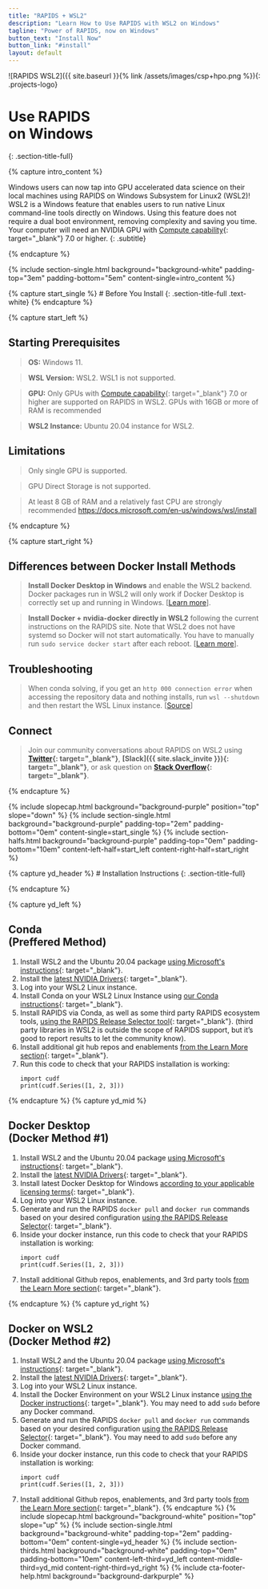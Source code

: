 ```yaml
---
title: "RAPIDS + WSL2"
description: "Learn How to Use RAPIDS with WSL2 on Windows"
tagline: "Power of RAPIDS, now on Windows"
button_text: "Install Now"
button_link: "#install"
layout: default
---
```


![RAPIDS WSL2]({{ site.baseurl }}{% link /assets/images/csp+hpo.png %}){: .projects-logo}


# Use RAPIDS <br> on Windows
{: .section-title-full}

{% capture intro_content %}

Windows users can now tap into GPU accelerated data science on their local machines using RAPIDS on Windows Subsystem for Linux2 (WSL2)!  WSL2 is a Windows feature that enables users to run native Linux command-line tools directly on Windows. Using this feature does not require a dual boot environment, removing complexity and saving you time. Your computer will need an NVIDIA GPU with [Compute capability](https://developer.nvidia.com/cuda-gpus){: target="_blank"} 7.0 or higher. 
{: .subtitle}

{% endcapture %}

{% include section-single.html
    background="background-white" 
    padding-top="3em" padding-bottom="5em" 
    content-single=intro_content
%}

<div id="prereqs"></div>
{% capture start_single %}
# Before You Install
{: .section-title-full .text-white}
{% endcapture %}

{% capture start_left %}
## Starting Prerequisites

> <i class="fas fa-desktop text-white"></i> **OS:** Windows 11.

> <i class="fas fa-info-circle text-white"></i> **WSL Version:** WSL2.  WSL1 is not supported.

> <i class="fas fa-microchip text-white"></i> **GPU:** Only GPUs with [Compute capability](https://developer.nvidia.com/cuda-gpus){: target="_blank"} 7.0 or higher are supported on RAPIDS in WSL2.  GPUs with 16GB or more of RAM is recommended

> <i class="fas fa-download text-white"></i> **WSL2 Instance:** Ubuntu 20.04 instance for WSL2.

## <i class="fad fa-terminal"></i> Limitations

> <i class="fas fa-info-circle text-white"></i> Only single GPU is supported. 

> <i class="fas fa-info-circle text-white"></i> GPU Direct Storage is not supported.

> <i class="fas fa-info-circle text-white"></i> At least 8 GB of RAM and a relatively fast CPU are strongly recommended https://docs.microsoft.com/en-us/windows/wsl/install

{% endcapture %}

{% capture start_right %}
## <i class="fab fa-docker"></i> Differences between Docker Install Methods
> <i class="fab fa-windows text-white"></i> **Install Docker Desktop in Windows** and enable the WSL2 backend. 
 Docker packages run in WSL2 will only work if Docker Desktop is correctly set up and running in Windows.  [[Learn more](https://docs.docker.com/desktop/windows/wsl/)]. 

> <i class="fab fa-linux text-white"></i> **Install Docker + nvidia-docker directly in WSL2** following the current instructions on the RAPIDS site. Note that WSL2 does not have systemd so Docker will not start automatically. You have to manually run `sudo service docker start` after each reboot.  [[Learn more](https://stackoverflow.com/a/65814529)].

## <i class="fa-solid fa-screwdriver-wrench"></i> Troubleshooting

> When conda solving, if you get an `http 000 connection error` when accessing the repository data and nothing installs, run `wsl --shutdown` and then restart the WSL Linux instance. [[Source](https://stackoverflow.com/questions/67923183/miniconda-on-wsl2-ubuntu-20-04-fails-with-condahttperror-http-000-connection)]

## <i class="far fa-comments text-white"></i> Connect 
> Join our community conversations about RAPIDS on WSL2 using **[Twitter](https://twitter.com/rapidsai){: target="_blank"}**, **[Slack]({{ site.slack_invite }}){: target="_blank"}**, or ask question on **[Stack Overflow](https://stackoverflow.com/tags/rapids){: target="_blank"}**.

{% endcapture %}

{% include slopecap.html 
    background="background-purple" 
    position="top" 
    slope="down" 
%}
{% include section-single.html
    background="background-purple" 
    padding-top="2em" padding-bottom="0em" 
    content-single=start_single
%}
{% include section-halfs.html 
    background="background-purple" 
    padding-top="0em" padding-bottom="10em" 
    content-left-half=start_left 
    content-right-half=start_right 
%} 
<div id="install"></div>
{% capture yd_header %}
# Installation Instructions
{: .section-title-full}

{% endcapture %}

{% capture yd_left %}
## <i class="fas fa-laptop-code"></i> Conda <br>(Preffered Method)

1. Install WSL2 and the Ubuntu 20.04 package [using Microsoft's instructions](https://docs.microsoft.com/en-us/windows/wsl/install){: target="_blank"}.
2. Install the [latest NVIDIA Drivers](https://www.nvidia.com/download/index.aspx){: target="_blank"}.
3. Log into your WSL2 Linux instance.
4. Install Conda on your WSL2 Linux Instance using [our Conda instructions](https://rapids.ai/start.html#environment){: target="_blank"}.
5. Install RAPIDS via Conda, as well as some third party RAPIDS ecosystem tools, [using the RAPIDS Release Selector tool](https://rapids.ai/start.html#get-rapids){: target="_blank"}. (third party libraries in WSL2 is outside the scope of RAPIDS support, but it’s good to report results to let the community know).
6. Install additional git hub repos and enablements [from the Learn More section](https://rapids.ai/start.html#next-steps){: target="_blank"}.
7. Run this code to check that your RAPIDS installation is working:
	```
	import cudf
	print(cudf.Series([1, 2, 3]))
	```

{% endcapture %}
{% capture yd_mid %}
## <i class="fab fa-docker text-purple"></i> Docker Desktop <br>(Docker Method #1)

1. Install WSL2 and the Ubuntu 20.04 package [using Microsoft's instructions](https://docs.microsoft.com/en-us/windows/wsl/install){: target="_blank"}.
2. Install the [latest NVIDIA Drivers](https://www.nvidia.com/download/index.aspx){: target="_blank"}.
3. Install latest Docker Desktop for Windows [according to your applicable licensing terms](https://docs.docker.com/desktop/install/windows-install/){: target="_blank"}.
4. Log into your WSL2 Linux instance.
5. Generate and run the RAPIDS `docker pull` and `docker run` commands based on your desired configuration [using the RAPIDS Release Selector](https://rapids.ai/start.html#get-rapids){: target="_blank"}. 
6. Inside your docker instance, run this code to check that your RAPIDS installation is working:
	```
	import cudf
	print(cudf.Series([1, 2, 3]))
	```
7. Install additional Github repos, enablements, and 3rd party tools [from the Learn More section](https://rapids.ai/start.html#next-steps){: target="_blank"}.

{% endcapture %}
{% capture yd_right %}
## <i class="fab fa-docker text-purple"></i> Docker on WSL2 <br>(Docker Method #2)
1. Install WSL2 and the Ubuntu 20.04 package [using Microsoft's instructions](https://docs.microsoft.com/en-us/windows/wsl/install){: target="_blank"}.
2. Install the [latest NVIDIA Drivers](https://www.nvidia.com/download/index.aspx){: target="_blank"}.
3. Log into your WSL2 Linux instance.
4. Install the Docker Environment on your WSL2 Linux instance [using the Docker instructions](https://rapids.ai/start.html#environment){: target="_blank"}.  You may need  to add `sudo` before any Docker command.
5. Generate and run the RAPIDS `docker pull` and `docker run` commands based on your desired configuration [using the RAPIDS Release Selector](https://rapids.ai/start.html#get-rapids){: target="_blank"}. You may need  to add `sudo` before any Docker command.
6. Inside your docker instance, run this code to check that your RAPIDS installation is working:
	```
	import cudf
	print(cudf.Series([1, 2, 3]))
	```
7. Install additional Github repos, enablements, and 3rd party tools [from the Learn More section](https://rapids.ai/start.html#next-steps){: target="_blank"}.
{% endcapture %}
{% include slopecap.html 
    background="background-white" 
    position="top" 
    slope="up" 
%}
{% include section-single.html
    background="background-white" 
    padding-top="2em" padding-bottom="0em" 
    content-single=yd_header
%}
{% include section-thirds.html 
    background="background-white" 
    padding-top="0em" padding-bottom="10em" 
    content-left-third=yd_left
    content-middle-third=yd_mid
    content-right-third=yd_right
%}
{% include cta-footer-help.html 
   background="background-darkpurple" 
%}
